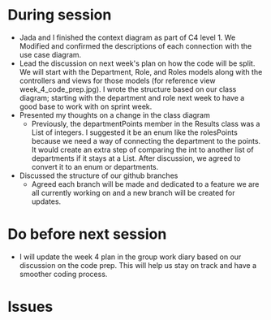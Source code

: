 # During session
- Jada and I finished the context diagram as part of C4 level 1. We Modified and confirmed the descriptions of each connection with the use case diagram. 
- Lead the discussion on next week's plan on how the code will be split. We will start with the Department, Role, and Roles models along with the controllers and views for those models (for reference view week_4_code_prep.jpg). I wrote the structure based on our class diagram; starting with the department and role next week to have a good base to work with on sprint week.
- Presented my thoughts on a change in the class diagram
    * Previously, the departmentPoints member in the Results class was a List of integers. I suggested it be an enum like the rolesPoints because we need a way of connecting the department to the points. It would create an extra step of comparing the int to another list of departments if it stays at a List. After discussion, we agreed to convert it to an enum or departments.
- Discussed the structure of our github branches
    * Agreed each branch will be made and dedicated to a feature we are all currently working on and a new branch will be created for updates.

# Do before next session
- I will update the week 4 plan in the group work diary based on our discussion on the code prep. This will help us stay on track and have a smoother coding process.

# Issues
